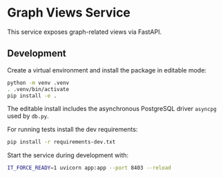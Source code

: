 # Graph Views Service

This service exposes graph-related views via FastAPI.

## Development

Create a virtual environment and install the package in editable mode:

```bash
python -m venv .venv
. .venv/bin/activate
pip install -e .
```

The editable install includes the asynchronous PostgreSQL driver `asyncpg` used by `db.py`.

For running tests install the dev requirements:

```bash
pip install -r requirements-dev.txt
```

Start the service during development with:

```bash
IT_FORCE_READY=1 uvicorn app:app --port 8403 --reload
```
